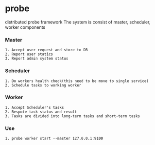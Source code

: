 # probe
distributed probe framework
The system is consist of master, scheduler, worker components

### Master
    
    1. Accept user request and store to DB
    2. Report user statics
    3. Report admin system status
    
### Scheduler 

    1. Do workers health check(this need to be move to single service)
    2. Schedule tasks to working worker
 
### Worker

    1. Accept Scheduler's tasks
    2. Respote task status and result
    3. Tasks are divided into long-term tasks and short-term tasks
         
    
### Use 

    1. probe worker start --master 127.0.0.1:9100    
    
    